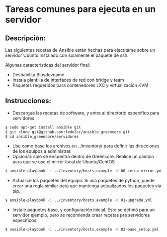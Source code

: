 # Tareas comunes para ejecuta en un servidor

## Descripción:

Las siguientes recetas de Ansible están hechas para ejecutarse sobre un servidor Ubuntu instalado con solamente el paquete de ssh.

Algunas características del servidor final:

- Deshabilita Biosdevname
- Instala plantilla de interfaces de red con bridge y team
- Paquetes requeridos para contenedores LXC y virtualización KVM

## Instrucciones:

- Descargue las recetas de software, y entre al directorio específico para servidores

```bash
$ sudo apt-get install ansible git
$ git clone git@github.com:fede2cr/ansible_greencore.git
$ cd ansible_greencore/servidores
```
- Use como base los archivos en ../inventory/ para definir las direcciones de los equipos a administrar.
- Opcional: solo se encuentra dentro de Greencore. Realice un cambio para que se use el mirror local de Ubuntu/CentOS

```bash
$ ansible-playbook -i ../inventory/hosts.example -K 00-setup-mirror.yml
```
- Actualice los paquetes del equipo. Si usa paquetes de python, puede crear una regla similar para que mantenga actualizados los paquetes vía pip.
```bash
$ ansible-playbook -i ../inventory/hosts.example -K 01-upgrade.yml
```
- Instale paquetes base, y configuración inicial. Esto se definió para un servidor ejemplo, pero se recomienda crear recetas pra servidores específicos.
```bash
$ ansible-playbook -i ../inventory/hosts.example -K 02-base_setup.yml
```
